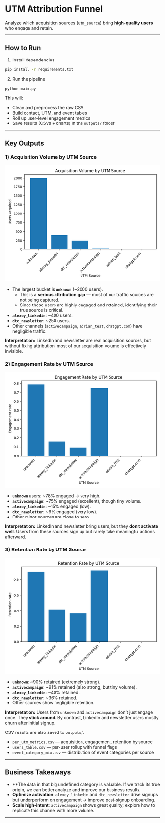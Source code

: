 # UTM Attribution Funnel

Analyze which acquisition sources (`utm_source`) bring **high-quality users** who engage and retain.

---

## How to Run

1) Install dependencies
```bash
pip install -r requirements.txt
```

2) Run the pipeline
```bash
python main.py
```
This will:
- Clean and preprocess the raw CSV
- Build contact, UTM, and event tables
- Roll up user-level engagement metrics
- Save results (CSVs + charts) in the `outputs/` folder

---

## Key Outputs

### 1) Acquisition Volume by UTM Source
![Acquisition Volume](outputs/acquisition_volume_by_utm.png)

- The largest bucket is **`unknown`** (~2000 users).  
  - This is a **serious attribution gap** — most of our traffic sources are not being captured.  
  - Since these users are highly engaged and retained, identifying their true source is critical.  
- **`alexey_linkedin`**: ~400 users.  
- **`dtc_newsletter`**: ~250 users.  
- Other channels (`activecampaign`, `adrian_test`, `chatgpt.com`) have negligible traffic.

**Interpretation:** LinkedIn and newsletter are real acquisition sources, but without fixing attribution, most of our acquisition volume is effectively invisible.

### 2) Engagement Rate by UTM Source
![Engagement Rate](outputs/engagement_rate_by_utm.png)

- **`unknown`** users: ~78% engaged → very high.  
- **`activecampaign`**: ~75% engaged (excellent), though tiny volume.  
- **`alexey_linkedin`**: ~15% engaged (low).  
- **`dtc_newsletter`**: ~9% engaged (very low).  
- Other minor sources are close to zero.  

**Interpretation:** LinkedIn and newsletter bring users, but they **don’t activate well**. Users from these sources sign up but rarely take meaningful actions afterward.

### 3) Retention Rate by UTM Source
![Retention Rate](outputs/retention_rate_by_utm.png)

- **`unknown`**: ~90% retained (extremely strong).  
- **`activecampaign`**: ~91% retained (also strong, but tiny volume).  
- **`alexey_linkedin`**: ~40% retained.  
- **`dtc_newsletter`**: ~36% retained.  
- Other sources show negligible retention.  

**Interpretation:** Users from `unknown` and `activecampaign` don’t just engage once. They **stick around**. By contrast, LinkedIn and newsletter users mostly churn after initial signup.

CSV results are also saved to `outputs/`:
- `per_utm_metrics.csv` — acquisition, engagement, retention by source
- `users_table.csv` — per-user rollup with funnel flags
- `event_category_mix.csv` — distribution of event categories per source

---

## Business Takeaways

- **The data in that big undefined category is valuable. If we track its true origin, we can better analyze and improve our business results.
- **Optimize activation**: `alexey_linkedin` and `dtc_newsletter` drive signups but underperform on engagement → improve post‑signup onboarding.
- **Scale high‑intent**: `activecampaign` shows great quality; explore how to replicate this channel with more volume.

---
